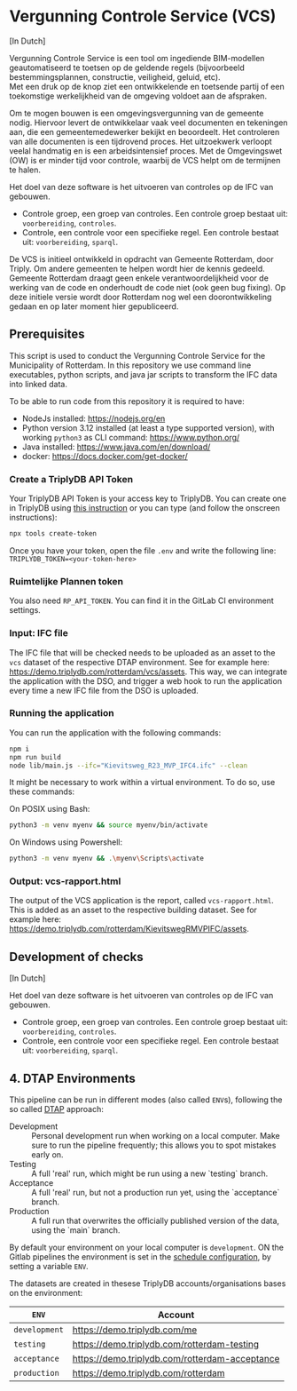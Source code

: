 # Vergunning Controle Service (VCS) 

[In Dutch]

Vergunning Controle Service is een tool om ingediende BIM-modellen geautomatiseerd te toetsen op de geldende regels (bijvoorbeeld bestemmingsplannen, constructie, veiligheid, geluid, etc).  
Met een druk op de knop ziet een ontwikkelende en toetsende partij of een toekomstige werkelijkheid van de omgeving voldoet aan de afspraken.  

Om te mogen bouwen is een omgevingsvergunning van de gemeente nodig. Hiervoor levert de ontwikkelaar vaak veel documenten en tekeningen aan, die een gemeentemedewerker bekijkt en beoordeelt. Het controleren van alle documenten is een tijdrovend proces. Het uitzoekwerk verloopt veelal handmatig en is een arbeidsintensief proces. Met de Omgevingswet (OW) is er minder tijd voor controle, waarbij de VCS helpt om de termijnen te halen. 

Het doel van deze software is het uitvoeren van controles op de IFC van gebouwen.
- Controle groep, een groep van controles. Een controle groep bestaat uit: `voorbereiding`, `controles`.
- Controle, een controle voor een specifieke regel. Een controle bestaat uit: `voorbereiding`, `sparql`.

De VCS is initieel ontwikkeld in opdracht van Gemeente Rotterdam, door Triply. Om andere gemeenten te helpen wordt hier de kennis gedeeld. Gemeente Rotterdam draagt geen enkele verantwoordelijkheid voor de werking van de code en onderhoudt de code niet (ook geen bug fixing). Op deze initiele versie wordt door Rotterdam nog wel een doorontwikkeling gedaan en op later moment hier gepubliceerd.   

## Prerequisites

This script is used to conduct the Vergunning Controle Service for the Municipality of Rotterdam. In this repository we use command line executables, python scripts, and java jar scripts to transform the IFC data into linked data.

To be able to run code from this repository it is required to have:

- NodeJs installed: https://nodejs.org/en
- Python version 3.12 installed (at least a type supported version), with working `python3` as CLI command: https://www.python.org/
- Java installed: https://www.java.com/en/download/
- docker: https://docs.docker.com/get-docker/

### Create a TriplyDB API Token

Your TriplyDB API Token is your access key to TriplyDB. You can create one in TriplyDB using [this instruction](https://triply.cc/docs/api-token) or you can type (and follow the onscreen instructions):

```sh
npx tools create-token
```

Once you have your token, open the file `.env` and write the following line:
`TRIPLYDB_TOKEN=<your-token-here>`

### Ruimtelijke Plannen token

You also need `RP_API_TOKEN`. You can find it in the GitLab CI environment settings.

### Input: IFC file

The IFC file that will be checked needs to be uploaded as an asset to the `vcs` dataset of the respective DTAP environment. See for example here: https://demo.triplydb.com/rotterdam/vcs/assets. This way, we can integrate the application with the DSO, and trigger a web hook to run the application every time a new IFC file from the DSO is uploaded.

### Running the application

You can run the application with the following commands:

```sh
npm i
npm run build
node lib/main.js --ifc="Kievitsweg_R23_MVP_IFC4.ifc" --clean
```

It might be necessary to work within a virtual environment. To do so, use these commands:

On POSIX using Bash:

```sh
python3 -m venv myenv && source myenv/bin/activate
```

On Windows using Powershell:

```sh
python3 -m venv myenv && .\myenv\Scripts\activate
```

### Output: vcs-rapport.html

The output of the VCS application is the report, called `vcs-rapport.html`. This is added as an asset to the respective building dataset. See for example here: https://demo.triplydb.com/rotterdam/KievitswegRMVPIFC/assets.

## Development of checks

[In Dutch]

Het doel van deze software is het uitvoeren van controles op de IFC van gebouwen.

- Controle groep, een groep van controles. Een controle groep bestaat uit: `voorbereiding`, `controles`.
- Controle, een controle voor een specifieke regel. Een controle bestaat uit: `voorbereiding`, `sparql`.

## 4. DTAP Environments

This pipeline can be run in different modes (also called `ENV`s), following the so called [DTAP](https://en.wikipedia.org/wiki/Development,_testing,_acceptance_and_production) approach:

<dl>
  <dt>Development</dt>
  <dd>Personal development run when working on a local computer.  Make sure to run the pipeline frequently; this allows you to spot mistakes early on.</dd>
  <dt>Testing</dt>
  <dd>A full 'real' run, which might be run using a new `testing` branch. </dd>
  <dt>Acceptance</dt>
  <dd>A full 'real' run, but not a production run yet, using the `acceptance` branch.</dd>
  <dt>Production</dt>
  <dd>A full run that overwrites the officially published version of the data, using the `main` branch.</dd>
</dl>

By default your environment on your local computer is `development`. ON the Gitlab pipelines the environment is set in the [schedule configuration](https://git.triply.cc/customers/gemeenterotterdam/vergunningscontroleservice/-/pipeline_schedules), by setting a variable `ENV`.

The datasets are created in thesese TriplyDB accounts/organisations bases on the environment:

| `ENV`         | Account                                          |
| ------------- | ------------------------------------------------ |
| `development` | <https://demo.triplydb.com/me>                   |
| `testing`     | <https://demo.triplydb.com/rotterdam-testing>    |
| `acceptance`  | <https://demo.triplydb.com/rotterdam-acceptance> |
| `production`  | <https://demo.triplydb.com/rotterdam>            |
